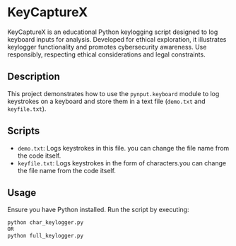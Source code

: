 # KeyCaptureX
KeyCaptureX is an educational Python keylogging script designed to log keyboard inputs for analysis. Developed for ethical exploration, it illustrates keylogger functionality and promotes cybersecurity awareness. Use responsibly, respecting ethical considerations and legal constraints.

## Description

This project demonstrates how to use the `pynput.keyboard` module to log keystrokes on a keyboard and store them in a text file (`demo.txt` and `keyfile.txt`).

## Scripts

- `demo.txt`: Logs keystrokes in this file. you can change the file name from the code itself.
- `keyfile.txt`: Logs keystrokes in the form of characters.you can change the file name from the code itself.

## Usage

Ensure you have Python installed.
Run the script by executing:
```bash
python char_keylogger.py
OR
python full_keylogger.py
```
